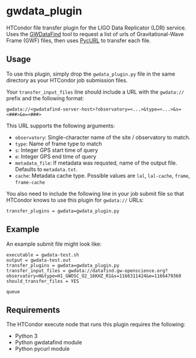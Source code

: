 # gwdata_plugin
HTCondor file transfer plugin for the LIGO Data Replicator (LDR) service. Uses
the [GWDataFind](https://github.com/duncanmmacleod/gwdatafind) tool to request
a list of urls of Gravitational-Wave Frame (GWF) files, then uses 
[PycURL](http://pycurl.io/) to transfer each file.

## Usage
To use this plugin, simply drop the `gwdata_plugin.py` file in the same 
directory as your HTCondor job submission files. 

Your `transfer_input_files` line should include a URL with the `gwdata://`
prefix and the following format:

    gwdata://<gwdatafind-server-host>?observatory=<...>&type=<...>&s=<###>&e=<###>

This URL supports the following arguments:

* ``observatory``: Single-character name of the site / observatory to match.
* ``type``: Name of frame type to match
* ``s``: Integer GPS start time of query
* ``e``: Integer GPS end time of query
* ``metadata_file``: If metadata was requsted, name of the output file. Defaults to ``metadata.txt``.
* ``cache``: Metadata cache type. Possible values are ``lal``, ``lal-cache``, ``frame``, ``frame-cache``

You also need to include the following line in your job submit file so that 
HTCondor knows to use this plugin for `gwdata://` URLs:

    transfer_plugins = gwdata=gwdata_plugin.py

## Example
An example submit file might look like:

    executable = gwdata-test.sh
    output = gwdata-test.out
    transfer_plugins = gwdata=gwdata_plugin.py
    transfer_input_files = gwdata://datafind.gw-openscience.org?observatory=H&type=H1_GWOSC_O2_16KHZ_R1&s=1166311424&e=1166479360
    should_transfer_files = YES

    queue

## Requirements
The HTCondor execute node that runs this plugin requires the following:

* Python 3
* Python gwdatafind module
* Python pycurl module
